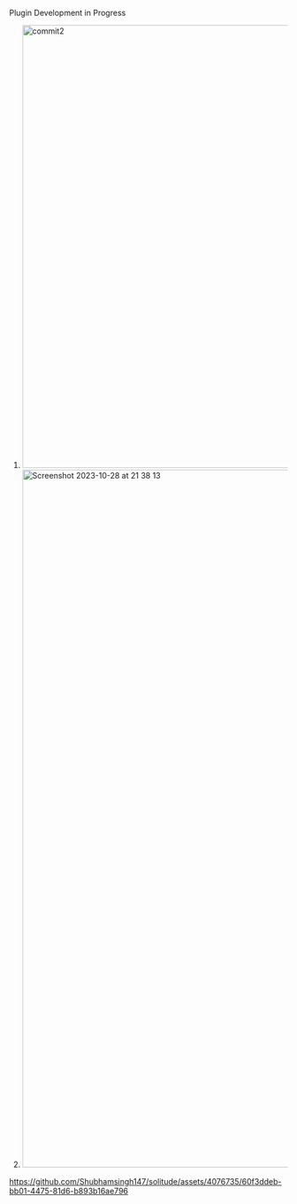 Plugin Development in Progress
1) <img width="801" alt="commit2" src="https://github.com/Shubhamsingh147/solitude/assets/4076735/7f775e20-163c-4b53-83fb-f1097f814fa6">
2) <img width="1262" alt="Screenshot 2023-10-28 at 21 38 13" src="https://github.com/Shubhamsingh147/solitude/assets/4076735/573b6cd4-fe74-4ad6-a7e2-7e0175a1011b">
 https://github.com/Shubhamsingh147/solitude/assets/4076735/60f3ddeb-bb01-4475-81d6-b893b16ae796
